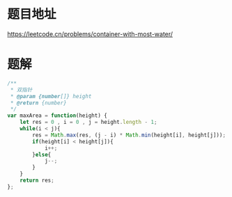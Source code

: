 # 题目地址
https://leetcode.cn/problems/container-with-most-water/

# 题解
```js
/**
 * 双指针
 * @param {number[]} height
 * @return {number}
 */
var maxArea = function(height) {
    let res = 0 , i = 0 , j = height.length - 1;
    while(i < j){
        res = Math.max(res, (j - i) * Math.min(height[i], height[j]));
        if(height[i] < height[j]){
            i++;
        }else{
            j--;
        }
    }
    return res;
};
```
